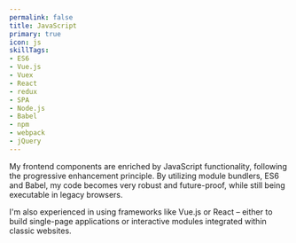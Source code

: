 ```yaml
---
permalink: false
title: JavaScript
primary: true
icon: js
skillTags:
- ES6
- Vue.js
- Vuex
- React
- redux
- SPA
- Node.js
- Babel
- npm
- webpack
- jQuery
---
```


My frontend components are enriched by JavaScript functionality, following the progressive enhancement principle. By utilizing module bundlers, ES6 and Babel, my code becomes very robust and future-proof, while still being executable in legacy browsers.

I'm also experienced in using frameworks like Vue.js or React – either to build single-page applications or interactive modules integrated within classic websites.
